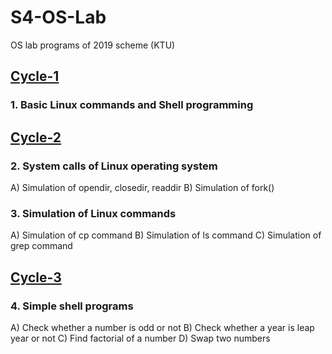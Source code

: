 # S4-OS-Lab
OS lab programs of 2019 scheme (KTU)

## [Cycle-1](https://github.com/alaka03aj/S4-OS-Lab/tree/main/Cycle-1)
### 1. Basic Linux commands and Shell programming

## [Cycle-2](https://github.com/alaka03aj/S4-OS-Lab/tree/main/Cycle-2)
### 2. System calls of Linux operating system
A) Simulation of opendir, closedir, readdir
B) Simulation of fork()

### 3. Simulation of Linux commands
A) Simulation of cp command
B) Simulation of ls command
C) Simulation of grep command

## [Cycle-3](https://github.com/alaka03aj/S4-OS-Lab/tree/main/Cycle-3)
### 4. Simple shell programs
A) Check whether a number is odd or not
B) Check whether a year is leap year or not
C) Find factorial of a number
D) Swap two numbers
